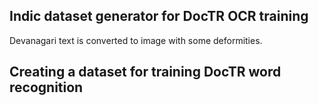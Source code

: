 

## Indic dataset generator for DocTR OCR training
<p> Devanagari text is converted to image with some deformities. </p>


<h2> Creating a dataset for training DocTR word recognition </h2> 
